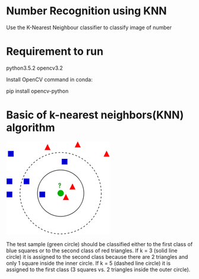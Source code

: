 # Number Recognition using KNN

Use the K-Nearest Neighbour classifier to classify image of number

# Requirement to run
python3.5.2 
opencv3.2

Install OpenCV command in conda:

pip install opencv-python
# Basic of k-nearest neighbors(KNN)  algorithm
![image](https://github.com/wangjinlong9788/NumberRecognitionKNN/blob/master/279px-KnnClassification.svg.png)

The test sample (green circle) should be classified either to the first class of blue squares or to the second class of red triangles. If k = 3 (solid line circle) it is assigned to the second class because there are 2 triangles and only 1 square inside the inner circle. If k = 5 (dashed line circle) it is assigned to the first class (3 squares vs. 2 triangles inside the outer circle).
